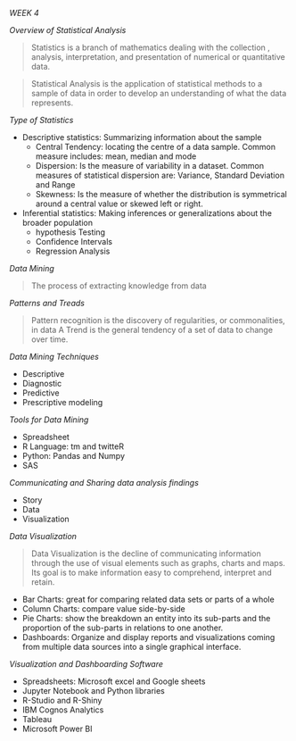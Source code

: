 
*WEEK 4*

*Overview of Statistical Analysis*
> Statistics is a branch of mathematics dealing with the collection , analysis, interpretation, and presentation of numerical or quantitative data.

> Statistical Analysis is the application of statistical methods to a sample of data in order to develop an understanding of what the data represents.

*Type of Statistics*
* Descriptive statistics: Summarizing information about the sample
	* Central Tendency: locating the centre of a data sample. Common measure includes: mean, median and mode
	* Dispersion: Is the measure of variability in a dataset. Common measures of statistical dispersion are: Variance, Standard Deviation and Range
	* Skewness: Is the measure of whether the distribution is symmetrical around a central value or skewed left or right.
* Inferential statistics: Making inferences or generalizations about the broader population
	* hypothesis Testing
	* Confidence Intervals
	* Regression Analysis

*Data Mining*
> The process of extracting knowledge from data

*Patterns and Treads*
> Pattern recognition is the discovery of regularities, or commonalities, in data
> A Trend is the general tendency of a set of data to change over time.

*Data Mining Techniques*
* Descriptive
* Diagnostic
* Predictive 
* Prescriptive modeling

*Tools for Data Mining*
* Spreadsheet
* R Language: tm and twitteR
* Python: Pandas and Numpy
* SAS

*Communicating and Sharing data analysis findings*
* Story
* Data
* Visualization

*Data Visualization*
> Data Visualization is the decline of communicating information through the use of visual elements such as graphs, charts and maps. Its goal is to make information easy to comprehend, interpret and retain.
* Bar Charts: great for comparing related data sets or parts of a whole
* Column Charts: compare value side-by-side
* Pie Charts: show the breakdown an entity into its sub-parts and the proportion of the sub-parts in relations to one another.
* Dashboards: Organize and display reports and visualizations coming from multiple data sources into a single graphical interface.

*Visualization and Dashboarding Software*
* Spreadsheets: Microsoft excel and Google sheets
* Jupyter Notebook and Python libraries
* R-Studio and R-Shiny
* IBM Cognos Analytics
* Tableau
* Microsoft Power BI
